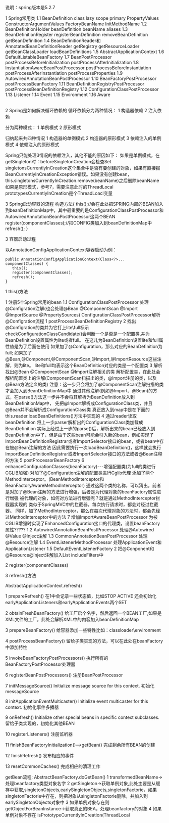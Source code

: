 说明：spring版本是5.2.7

1 Spring常用类
    1.1 BeanDefinition       class lazy scope primary PropertyValues ConstructorArgumentValues FactoryBeanName InitMethodName
    1.2 BeanDefinitionHolder    beanDefinition beanName aliases
    1.3 BeanDefinitionRegister  registerBeanDefinition removeBeanDefinition getBeanDefinition
    1.4 BeanDefinitionReader和AnnotatedBeanDefinitionReader   getRegistry getResourceLoader getBeanClassLoader loadBeanDefinitions 
    1.5 AbstractApplicationContext
    1.6 DefaultListableBeanFactory
    1.7 BeanPostProcessor                     postProcessBeforeInitialization  postProcessAfterInitialization
    1.8 InstantiationAwareBeanPostProcessor   postProcessBeforeInstantiation   postProcessAfterInstantiation  postProcessProperties
    1.9 AutowiredAnnotationBeanPostProcessor
    1.10 BeanFactoryPostProcessor              postProcessBeanFactory
    1.11 BeanDefinitionRegistryPostProcessor   postProcessBeanDefinitionRegistry
    1.12 ConfigurationClassPostProcessor
    1.13 Listener
    1.14 Event
    1.15 Environment
    1.16 Aware


​    
2 Spring是如何解决循环依赖的
循环依赖分为两种情况：
1 构造器依赖
2 注入依赖

分为两种模式：
1 单例模式
2 原形模式

归纳起来共四种情况
1 构造器的单例模式
2 构造器的原形模式
3 依赖注入的单例模式
4 依赖注入的原形模式


Spring只能处理3情况的依赖注入，其他不能的原因如下：
如果是单例模式，在getSingleton时：beforeSingletonCreation会检查Set<String> singletonsCurrentlyInCreation这个集合中是否有要创建的对象，如果有直接报BeanCurrentlyInCreationException错误。如果没有创建bean，this.singletonsCurrentlyInCreation.remove(beanName)之后删除beanName
如果是原形模式，参考7，需要注意此时的ThreadLocal<Object> prototypesCurrentlyInCreation是个ThreadLoacl变量

3 Spring启动容器的流程
构造方法{
     this();//会在此处把SPRING内部的BEAN加入到beanDefinitionMap中，其中最重要的是ConfigurationClassPostProcessor和AutowiredAnnotationBeanPostProcessor这两个BEAN
     register(componentClasses);//把CONFIG类加入到beanDefinitionMap中
     refresh();
 }



 3 容器启动过程

以AnnotationConfigApplicationContext容器启动为例：

```
public AnnotationConfigApplicationContext(Class<?>... componentClasses) {
   this();
   register(componentClasses);
   refresh();
}
```

1 this()方法

1 注册5个Spring常用的bean 
    1.1 ConfigurationClassPostProcessor      处理@Configration注解(也会处理@Bean @ComponentScan @Import @ImportSource @PropertySources)
        ConfigurationClassPostProcessor解析@Configration流程
        1 postProcessBeanDefinitionRegistry
        2 找出@Configration的类并为它打上lite\full标示
                checkConfigurationClassCandidate()会判断一个是否是一个配置类,并为BeanDefinition设置属性为lite或者full。
                在这儿为BeanDefinition设置lite和full属性值是为了后面在使用
                如果加了@Configuration，那么对应的BeanDefinition为full;
                如果加了@Bean,@Component,@ComponentScan,@Import,@ImportResource这些注解，则为lite。
                lite和full均表示这个BeanDefinition对应的类是一个配置类
        3 解析找出@Bean @ComponentScan @Import注解相关的类
                解析配置类，在此处会解析配置类上的注解(ComponentScan扫描出的类，@Import注册的类，以及@Bean方法定义的类)
                注意：这一步只会将加了@ComponentScan注解扫描的类才会加入到BeanDefinitionMap中
                通过其他注解(例如@Import、@Bean)的方式，在parse()方法这一步并不会将其解析为BeanDefinition放入到BeanDefinitionMap中，
                先把@Import解析成ConfigurationClass类，并且@Bean并不会解析成ConfigurationClass类
                真正放入到map中是在下面的this.reader.loadBeanDefinitions()方法中实现的
        4 通过reader读取beanDefinition
                将上一步parser解析出的ConfigurationClass类加载成BeanDefinition
                实际上经过上一步的parse()后，解析出来的bean已经放入到BeanDefinition中了，但是由于这些bean可能会引入新的bean，例如实现了ImportBeanDefinitionRegistrar或者ImportSelector接口的bean，或者bean中存在被@Bean注解的方法
                因此需要执行一次loadBeanDefinition()，这样就会执行ImportBeanDefinitionRegistrar或者ImportSelector接口的方法或者@Bean注释的方法
        5 postProcessorBeanFactory
        6 enhanceConfigurationClasses(beanFactory)---增强配置类(为full的类进行CGLIB加强)
          对加了@Configuration注解的配置类进行Cglib代理
                添加了两个MethodInterceptor。(BeanMethodInterceptor和BeanFactoryAwareMethodInterceptor)
                通过这两个类的名称，可以猜出，前者是对加了@Bean注解的方法进行增强，后者是为代理对象的beanFactory属性进行增强
                被代理的对象，如何对方法进行增强呢？就是通过MethodInterceptor拦截器实现的
                类似于SpringMVC中的拦截器，每次执行请求时，都会对经过拦截器。
                同样，加了MethodInterceptor，那么在每次代理对象的方法时，都会先经过MethodInterceptor中的方法
        7 增加ImportAwareBeanPostProcessor 
                为被CGLIB增强时实现了EnhancedConfiguration接口的代理类，设置beanFactory属性?????
    1.2 AutowiredAnnotationBeanPostProcessor 处理@Autowired @Value @Inject注解
    1.3 CommonAnnotationBeanPostProcessor    处理@Resource注解
    1.4 EventListenerMethodProcessor         处理ApplicationEvent和ApplicationListener
    1.5 DefaultEventListenerFactory
2 把@Conponent和@Resource\@Inject注解加入List<TypeFilter> includeFilters中

2 register(componentClasses)

3 refresh()方法

 AbstractApplicationContext.refresh()

 1 prepareRefresh()
 在1中会记录一些状态值，比如STOP ACTIVE  还会初始化earlyApplicationListeners和earlyApplicationEvents两个SET

 2 obtainFreshBeanFactory()
 给工厂启个名字，然后返回一个BEAN工厂,如果是XML文件的工厂，此处会解析XML中的内容加入beanDefinitionMap

 3 prepareBeanFactory()
 给容器添加一些特性比如：classloader\environment

 4 postProcessBeanFactory()
 留给子类实现的方法，可以在此处在beanFactory中添加特性

 5 invokeBeanFactoryPostProcessors()
 执行所有的BeanFactoryPostProcessor处理器

 6 registerBeanPostProcessors()
 注册BeanPostProcessor

 7 initMessageSource()
 Initialize message source for this context.
 初始化messageSource

 8 initApplicationEventMulticaster()
 Initialize event multicaster for this context.
 初始化事件多播器


 9 onRefresh()
 Initialize other special beans in specific context subclasses.
 留给子类实现的，初始化其他BEAN

 10 registerListeners()
 注册监听器

 11 finishBeanFactoryInitialization()-->getBean()
 完成剩余所有BEAN的创建

 12 finishRefresh()
 发布相应的事件

 13 resetCommonCaches()
 完成相应的清理工作




 getBean流程:
  AbstractBeanFactory.doGetBean()
   1 transformedBeanName->处理beanfactory类型对象名字
   2 getSingleton->获取单例对象,此处主要是从缓存中获取,singletonObjects,earlySingletonObjects,singletonFactorie，如果singletonFactorie中存在，则把对象从singletonFactorie删除，并加入到earlySingletonObjects对象中
   3 如果单例对象存在则getObjectForBeanInstance->获取真正的BEA，处理beanfactory的对象
   4 如果单例对象不存在   isPrototypeCurrentlyInCreation(ThreadLocal<Object> prototypesCurrentlyInCreation)->检查对象是否在创建，如果在创建则报BeanCurrentlyInCreationException
   5 markBeanAsCreated->把对象标记为创建中 Set<String> alreadyCreated
   6 如果是单例对象   getSingleton(beanName, ObjectFactory)->
     6.1 通过匿名内部类实现ObjectFactory->调用createBean生成返回的bean对象
       AbstractAutowireCapableBeanFactory.createBean()的调用流程:
       6.1.1 resolveBeforeInstantiation()->在实例化前，如果InstantiationAwareBeanPostProcessor存在，则调用postProcessBeforeInstantiation创建对象，再执行所有BeanPostProcessor的postProcessAfterInitialization方法，然后返回

       6.1.2 调用AbstractAutowireCapableBeanFactory.doCreateBean()
       doCreateBean的调用流程
         6.1.2.1 createBeanInstance->instantiateBean()返回BeanWrapper，BEAN的封装对象
         6.1.2.2 addSingletonFactory->把BEAN加入到singletonFactories中（SmartInstantiationAwareBeanPostProcessor）
         6.1.2.3 populateBea()->执行postProcessAfterInstantiation方法，然后调用SETTER方法给属性赋值  @Autowired
         6.1.2.4 initializeBean()->执行BEAN的初始化方法
                 1 invokeAwareMethods->执行实现了BeanNameAware，BeanClassLoaderAware，BeanFactoryAware接口的属性
                 2 执行BeanPostProcessor处理器的postProcessBeforeInitialization方法
                 3 invokeInitMethods->
                   3.1 执行实现了InitializingBean的方法
                   3.2 执行指定了init_method()的方法
                 4 执行BeanPostProcessor处理器的postProcessAfterInitialization
         6.1.2.5 注册DisposableBean
     6.2 addSingleton->把BEAN加入singletonObjects和registeredSingletons中，并从singletonFactories和earlySingletonObjects中删除
     6.3 通过6.1返回的对象，调用getObjectForBeanInstance，原理同上3
   7 如果是原型模式
     7.1 beforePrototypeCreation -> 在prototypesCurrentlyInCreation中加入当前的BEAN
     7.2 createBean->创建对象 同6.1
     7.3 afterPrototypeCreation-> 把prototypesCurrentlyInCreation中的BEAN删除
     7.4 getObjectForBeanInstance->同3
   8 如果是其他SCOPE
     同7
     
4 Spring中@Configration和@Autowired工作原理

5 Spring事务的原理，AOP
    @PointCut表达式的写法
        execute      execution(* com.xyz.service..*.*(..))
        within       within(com.xyz.service..*) 表达式格式：包名.* 或者 包名..*
        this         this(com.xyz.service.AccountService)  目标对象使用aop之后生成的代理对象必须是指定的类型才会被拦截，注意是目标对象被代理之后生成的代理对象和指定的类型匹配才会被拦截
        target       target(com.xyz.service.AccountService) 目标对象为指定的类型被拦截
        args         args(com.ms.aop.args.demo1.UserModel,..) 匹配第一个参数类型为com.ms.aop.args.demo1.UserModel的所有方法, .. 表示任意个参数
        @target      @target(com.ms.aop.jtarget.Annotation1)  目标对象中包含com.ms.aop.jtarget.Annotation1注解，调用该目标对象的任意方法都会被拦截
        @within      @within(com.ms.aop.jwithin.Annotation1)  声明有com.ms.aop.jwithin.Annotation1注解的类中的所有方法都会被拦截
        @annotation  @annotation(com.ms.aop.jannotation.demo2.Annotation1) 匹配有指定注解的方法（注解作用在方法上面）
        @args        方法参数所属的类型上有指定的注解，被匹配
    @EnableAspectJAutoProxy->@Import(AspectJAutoProxyRegistrar.class)
        AspectJAutoProxyRegistrar->注册internalAutoProxyCreator:AnnotationAwareAspectJAutoProxyCreator.class

​	AnnotationAwareAspectJAutoProxyCreator extends InstantiationAwareBeanPostProcessor,BeanFactoryAware

   所以在registerBeanPostProcessors的时候会把AnnotationAwareAspectJAutoProxyCreator这个对象放到容器中,
   在创建目标对象时，在后置处理器中通过proxyFactory生成代理对象  CGLIB
   执行目标方法时   CglibAopProxy
   List<Object> chain = this.advised.getInterceptorsAndDynamicInterceptionAdvice(method, targetClass);

```
new CglibMethodInvocation(proxy, target, method, args, targetClass, chain, methodProxy).proceed()
```



@EnableTransactionManagement

​	->@Import(TransactionManagementConfigurationSelector.class) extends ImportSelector

​		->AutoProxyRegistrar ProxyTransactionManagementConfiguration
            AutoProxyRegistrar implements ImportBeanDefinitionRegistrar -> 注册了一个internalAutoProxyCreator=InfrastructureAdvisorAutoProxyCreator
            ProxyTransactionManagementConfiguration是一个@Configuration -> BeanFactoryTransactionAttributeSourceAdvisor\TransactionAttributeSource\TransactionInterceptor三个bean
            
                InfrastructureAdvisorAutoProxyCreator extends InstantiationAwareBeanPostProcessor  作用是把BeanFactoryTransactionAttributeSourceAdvisor这个bean变成增强器
             
             
            JdkDynamicAopProxy       

6 ApplicationContext和BeanFactory的区别
  ApplicationContext extends EnvironmentCapable, MessageSource, ApplicationEventPublisher, ResourceLoader



7 Spring的设计模式

​	1 单例模式

​	2 工厂模式

​	3 观察者模式-listener

​	4 责任链模式

​	5 代理模式

   6 适配器模式

8 CGLIIB
    无法为final方法或者类创建代理，无法为static方法创建代理，无法为private方法创建代理
    可以使用System.setProperty(DebuggingClassWriter.DEBUG_LOCATION_PROPERTY, "target/cglib");设置CGLIB生成的字节码类生成位置
    使用步骤
    1 Enhancer enhancer = new Enhancer();创建一个增强器
    2 enhancer.setSuperclass(NormalClass.class); 设置它的父类为目标类
    3 enhancer.setCallback(new MethodInterceptor() {});设置一个方法拦截器，增强方法
    4 NormalClass normalClass = (NormalClass) enhancer.create(); 创建目标代理类
    5 normalClass.publicMethod(); 执行代理类的方法